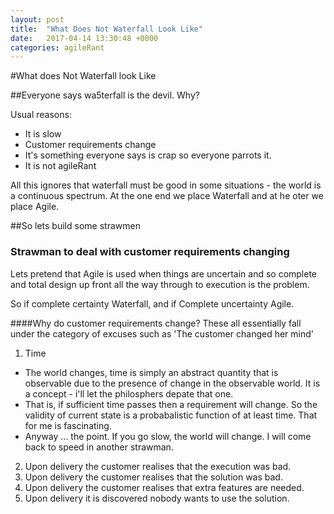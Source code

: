 ```yaml
---
layout: post
title:  "What Does Not Waterfall Look Like"
date:   2017-04-14 13:30:48 +0000
categories: agileRant
---
```


#What does Not Waterfall look Like

##Everyone says wa5terfall is the devil. Why?

Usual reasons:
 - It is slow
 - Customer requirements change
 - It's something everyone says is crap so everyone parrots it.
 - It is not agileRant

All this ignores that waterfall must be good in some situations - the world is a continuous spectrum. At the one end we place Waterfall and at he oter we place Agile.

##So lets build some strawmen

### Strawman to deal with customer requirements changing
Lets pretend that Agile is used when things are uncertain and so complete and total design up front all the way through to execution is the problem.

So if complete certainty Waterfall, and if Complete uncertainty Agile.

####Why do customer requirements change?
These all essentially fall under the category of excuses such as 'The customer changed her mind'
1. Time
 - The world changes, time is simply an abstract quantity that is observable due to the presence of change in the observable world. It is a concept - i'll let the philosphers depate that one.
 - That is, if sufficient time passes then a requirement will change. So the validity of current state is a probabalistic function of at least time. That for me is fascinating.
  - Anyway ... the point. If you go slow, the world will change. I will come back to speed in another strawman.

2. Upon delivery the customer realises that the execution was bad.
3. Upon delivery the customer realises that the solution was bad.
4. Upon delivery the customer realises that extra features are needed.
5. Upon delivery it is discovered nobody wants to use the solution.
